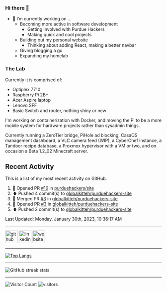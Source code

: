 ### Hi there 👋

- 🔭 I’m currently working on ...
  - Becoming more active in software development
    - Getting involved with Purdue Hackers
    - Making quick and cool projects
  - Building out my personal website
    - Thinking about adding React, making a better navbar
  - Giving blogging a go
  - Expanding my homelab

### The Lab
Currently it is comprised of:
- Optiplex 7710
- Raspberry Pi 2B+
- Acer Aspire laptop
- Lenovo SFF
- Basic Switch and router, nothing shiny or new

I'm working on containerization with Docker, and moving the Pi to be a more mobile system for hardware projects rather than sysadmin things.

Currently running a ZeroTier bridge, PiHole ad blocking, CasaOS management dashboard, a VLC camera feed (WIP), a CyberChef instance, a Tandoor recipe database, a Proxmox hypervisor with a VM or two, and on occasion a Beta 1.2_02 Minecraft server.

## Recent Activity

This is a list of my most recent activity on GitHub.

<!--RECENT_ACTIVITY:start-->
1. 💪 Opened PR [#16](https://github.com/purduehackers/site/pull/16) in [purduehackers/site](https://github.com/purduehackers/site)
2. ⬆️ Pushed 4 commit(s) to [globalkitteh/purduehackers-site](https://github.com/globalkitteh/purduehackers-site)
3. 🎉 Merged PR [#3](https://github.com/globalkitteh/purduehackers-site/pull/3) in [globalkitteh/purduehackers-site](https://github.com/globalkitteh/purduehackers-site)
4. 💪 Opened PR [#3](https://github.com/globalkitteh/purduehackers-site/pull/3) in [globalkitteh/purduehackers-site](https://github.com/globalkitteh/purduehackers-site)
5. ⬆️ Pushed 2 commit(s) to [globalkitteh/purduehackers-site](https://github.com/globalkitteh/purduehackers-site)
<!--RECENT_ACTIVITY:end-->

<!--RECENT_ACTIVITY:last_update-->
Last Updated: Monday, January 30th, 2023, 10:36:17 AM
<!--RECENT_ACTIVITY:last_update_end-->

---

[<img src='https://cdn.jsdelivr.net/npm/simple-icons@3.0.1/icons/github.svg' alt='github' height='40'>](https://github.com/globalkitteh)  [<img src='https://cdn.jsdelivr.net/npm/simple-icons@3.0.1/icons/linkedin.svg' alt='linkedin' height='40'>](https://www.linkedin.com/in/global-petersen/)  [<img src='https://cdn.jsdelivr.net/npm/simple-icons@3.0.1/icons/icloud.svg' alt='website' height='40'>](globalkitteh.net)  

---

[![Top Langs](https://github-readme-stats.vercel.app/api/top-langs/?username=globalkitteh)](https://github.com/anuraghazra/github-readme-stats)

---

![GitHub streak stats](https://streak-stats.demolab.com/?user=globalkitteh)  

---

![Visitor Count](https://profile-counter.glitch.me/globalkitteh/count.svg)
![visitors](https://visitor-badge.glitch.me/badge?page_id=globalkitteh.globalkitteh&left_color=green&right_color=red)

<!--
**globalkitteh/globalkitteh** is a ✨ _special_ ✨ repository because its `README.md` (this file) appears on your GitHub profile.

Here are some ideas to get you started:

- 🌱 I’m currently learning ...
- 👯 I’m looking to collaborate on ...
- 🤔 I’m looking for help with ...
- 💬 Ask me about ...
- 📫 How to reach me: ...
- 😄 Pronouns: ...
- ⚡ Fun fact: ...
-->
